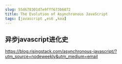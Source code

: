 ```yaml
---
slug: 55d678301d7e9fff673b6872
title: The Evolution of Asynchronous JavaScript
tags: [javascript ,es6 ,koa]
---
```


## 异步javascript进化史

https://blog.risingstack.com/asynchronous-javascript/?utm_source=nodeweekly&utm_medium=email
